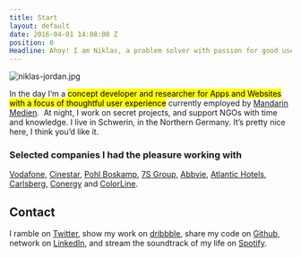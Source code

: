```yaml
---
title: Start
layout: default
date: 2016-04-01 14:08:00 Z
position: 0
Headline: Ahoy! I am Niklas, a problem solver with passion for good user experience and technology.
---
```


![niklas-jordan.jpg](/uploads/niklas-jordan.jpg)

In the day I’m a <mark>concept developer and researcher for Apps and Websites with a focus of thoughtful user experience</mark> currently employed by [Mandarin Medien](http://www.mandarin-medien.de "Mandarin Medien").  At night, I work on secret projects, and support NGOs with time and knowledge.
I live in Schwerin, in the Northern Germany. It’s pretty nice here, I think you’d like it.

### Selected companies I had the pleasure working with
[Vodafone](https://www.vodafone.de/), [Cinestar](http://www.cinestar.de/), [Pohl Boskamp](http://www.pohl-boskamp.de/), [7S Group](http://www.7s.com/de), [Abbvie](http://www.abbvie.de/), [Atlantic Hotels](http://www.atlantic-hotels.de/), [Carlsberg](http://www.carlsberg.de/), [Conergy](http://www.conergy.de/) and [ColorLine](http://www.colorline.de/).

## Contact
I ramble on [Twitter](https://twitter.com/niklas_jordan), show my work on [dribbble](https://dribbble.com/niklasjordan), share my code on [Github](https://github.com/NiklasJordan), network on [LinkedIn](https://www.linkedin.com/pub/niklas-jordan/22/b94/28b), and stream the soundtrack of my life on [Spotify](https://play.spotify.com/user/1116716844).
